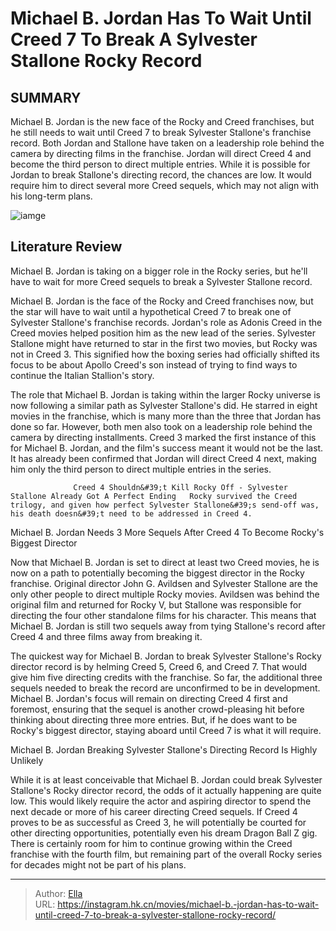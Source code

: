 # Michael B. Jordan Has To Wait Until Creed 7 To Break A Sylvester Stallone Rocky Record


## SUMMARY 



  Michael B. Jordan is the new face of the Rocky and Creed franchises, but he still needs to wait until Creed 7 to break Sylvester Stallone&#39;s franchise record.   Both Jordan and Stallone have taken on a leadership role behind the camera by directing films in the franchise. Jordan will direct Creed 4 and become the third person to direct multiple entries.   While it is possible for Jordan to break Stallone&#39;s directing record, the chances are low. It would require him to direct several more Creed sequels, which may not align with his long-term plans.  

![iamge](https://static1.srcdn.com/wordpress/wp-content/uploads/2024/01/michael-b-jordan-creed-3-training-punch.jpg)

## Literature Review

Michael B. Jordan is taking on a bigger role in the Rocky series, but he&#39;ll have to wait for more Creed sequels to break a Sylvester Stallone record.




Michael B. Jordan is the face of the Rocky and Creed franchises now, but the star will have to wait until a hypothetical Creed 7 to break one of Sylvester Stallone&#39;s franchise records. Jordan&#39;s role as Adonis Creed in the Creed movies helped position him as the new lead of the series. Sylvester Stallone might have returned to star in the first two movies, but Rocky was not in Creed 3. This signified how the boxing series had officially shifted its focus to be about Apollo Creed&#39;s son instead of trying to find ways to continue the Italian Stallion&#39;s story.




The role that Michael B. Jordan is taking within the larger Rocky universe is now following a similar path as Sylvester Stallone&#39;s did. He starred in eight movies in the franchise, which is many more than the three that Jordan has done so far. However, both men also took on a leadership role behind the camera by directing installments. Creed 3 marked the first instance of this for Michael B. Jordan, and the film&#39;s success meant it would not be the last. It has already been confirmed that Jordan will direct Creed 4 next, making him only the third person to direct multiple entries in the series.

                  Creed 4 Shouldn&#39;t Kill Rocky Off - Sylvester Stallone Already Got A Perfect Ending   Rocky survived the Creed trilogy, and given how perfect Sylvester Stallone&#39;s send-off was, his death doesn&#39;t need to be addressed in Creed 4.   


 Michael B. Jordan Needs 3 More Sequels After Creed 4 To Become Rocky&#39;s Biggest Director 
          




Now that Michael B. Jordan is set to direct at least two Creed movies, he is now on a path to potentially becoming the biggest director in the Rocky franchise. Original director John G. Avildsen and Sylvester Stallone are the only other people to direct multiple Rocky movies. Avildsen was behind the original film and returned for Rocky V, but Stallone was responsible for directing the four other standalone films for his character. This means that Michael B. Jordan is still two sequels away from tying Stallone&#39;s record after Creed 4 and three films away from breaking it.

The quickest way for Michael B. Jordan to break Sylvester Stallone&#39;s Rocky director record is by helming Creed 5, Creed 6, and Creed 7. That would give him five directing credits with the franchise. So far, the additional three sequels needed to break the record are unconfirmed to be in development. Michael B. Jordan&#39;s focus will remain on directing Creed 4 first and foremost, ensuring that the sequel is another crowd-pleasing hit before thinking about directing three more entries. But, if he does want to be Rocky&#39;s biggest director, staying aboard until Creed 7 is what it will require.






 Michael B. Jordan Breaking Sylvester Stallone&#39;s Directing Record Is Highly Unlikely 
          

While it is at least conceivable that Michael B. Jordan could break Sylvester Stallone&#39;s Rocky director record, the odds of it actually happening are quite low. This would likely require the actor and aspiring director to spend the next decade or more of his career directing Creed sequels. If Creed 4 proves to be as successful as Creed 3, he will potentially be courted for other directing opportunities, potentially even his dream Dragon Ball Z gig. There is certainly room for him to continue growing within the Creed franchise with the fourth film, but remaining part of the overall Rocky series for decades might not be part of his plans.



---

> Author: [Ella](https://instagram.hk.cn/)  
> URL: https://instagram.hk.cn/movies/michael-b.-jordan-has-to-wait-until-creed-7-to-break-a-sylvester-stallone-rocky-record/  

